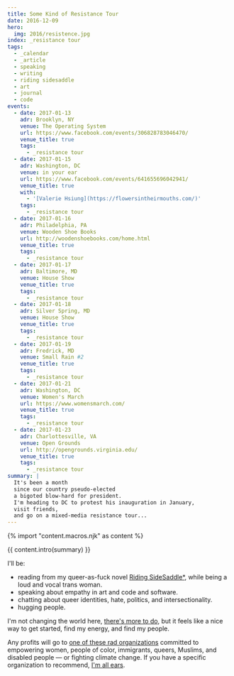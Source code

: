 ```yaml
---
title: Some Kind of Resistance Tour
date: 2016-12-09
hero:
  img: 2016/resistence.jpg
index: _resistance tour
tags:
  - _calendar
  - _article
  - speaking
  - writing
  - riding sidesaddle
  - art
  - journal
  - code
events:
  - date: 2017-01-13
    adr: Brooklyn, NY
    venue: The Operating System
    url: https://www.facebook.com/events/306828783046470/
    venue_title: true
    tags:
      - _resistance tour
  - date: 2017-01-15
    adr: Washington, DC
    venue: in your ear
    url: https://www.facebook.com/events/641655696042941/
    venue_title: true
    with:
      - '[Valerie Hsiung](https://flowersintheirmouths.com/)'
    tags:
      - _resistance tour
  - date: 2017-01-16
    adr: Philadelphia, PA
    venue: Wooden Shoe Books
    url: http://woodenshoebooks.com/home.html
    venue_title: true
    tags:
      - _resistance tour
  - date: 2017-01-17
    adr: Baltimore, MD
    venue: House Show
    venue_title: true
    tags:
      - _resistance tour
  - date: 2017-01-18
    adr: Silver Spring, MD
    venue: House Show
    venue_title: true
    tags:
      - _resistance tour
  - date: 2017-01-19
    adr: Fredrick, MD
    venue: Small Rain #2
    venue_title: true
    tags:
      - _resistance tour
  - date: 2017-01-21
    adr: Washington, DC
    venue: Women's March
    url: https://www.womensmarch.com/
    venue_title: true
    tags:
      - _resistance tour
  - date: 2017-01-23
    adr: Charlottesville, VA
    venue: Open Grounds
    url: http://opengrounds.virginia.edu/
    venue_title: true
    tags:
      - _resistance tour
summary: |
  It's been a month
  since our country pseudo-elected
  a bigoted blow-hard for president.
  I'm heading to DC to protest his inauguration in January,
  visit friends,
  and go on a mixed-media resistance tour...
---
```


{% import "content.macros.njk" as content %}

{{ content.intro(summary) }}

I'll be:

- reading from my queer-as-fuck novel [Riding SideSaddle*][sidesaddle],
  while being a loud and vocal trans woman.
- speaking about empathy
  in art and code and software.
- chatting about queer identities,
  hate, politics, and intersectionality.
- hugging people.

I'm not changing the world here,
[there's more to do][todo],
but it feels like a nice way to get started,
find my energy,
and find my people.

[sidesaddle]: /books/sidesaddle/
[todo]: /2017/01/01/2017/

Any profits will go to
[one of these rad organizations](http://togetherlist.com/)
committed to empowering
women, people of color, immigrants, queers, Muslims, and disabled people —
or fighting climate change.
If you have a specific organization to recommend,
[I'm all ears](/contact/).
